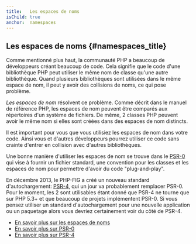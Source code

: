 ```yaml
---
title:   Les espaces de noms
isChild: true
anchor:  namespaces
---
```


## Les espaces de noms {#namespaces_title}

Comme mentionné plus haut, la communauté PHP a beaucoup de développeurs créant beaucoup de code. Cela signifie que le 
code d'une bibliothèque PHP peut utiliser le même nom de classe qu'une autre bibliothèque. Quand plusieurs bibliothèques 
sont utilisées dans le même espace de nom, il peut y avoir des collisions de noms, ce qui pose problème.

_Les espaces de nom_ résolvent ce problème. Comme décrit dans le manuel de référence PHP, les espaces de nom peuvent 
être comparés aux répertoires d'un système de fichiers. De même, 2 classes PHP peuvent avoir le même nom si elles sont 
créées dans des espaces de nom distincts.

Il est important pour vous que vous utilisiez les espaces de nom dans votre code. Ainsi vous et d'autres développeurs 
pourrez utiliser ce code sans crainte d'entrer en collision avec d'autres bibliothèques.

Une bonne manière d'utiliser les espaces de nom se trouve dans le [PSR-0][psr0] qui vise à fournir un fichier standard, 
une convention pour les classes et les espaces de nom pour permettre d'avoir du code "plug-and-play".

En décembre 2013, le PHP-FIG a créé un nouveau standard d'autochargement: [PSR-4][psr4], qui un jour va probablement 
remplacer PSR-0. Pour le moment, les 2 sont utilisables étant donné que PSR-4 ne tourne que sur PHP 5.3+ et que 
beaucoup de projets implémentent PSR-0. Si vous pensez utiliser un standard d'autochargement pour une nouvelle 
application ou un paquetage alors vous devriez certainement voir du côté de PSR-4.

* [En savoir plus sur les espaces de noms][namespaces]
* [En savoir plus sur PSR-0][psr0]
* [En savoir plus sur PSR-4][psr4]

[namespaces]: http://php.net/manual/fr/language.namespaces.php
[psr0]: https://github.com/php-fig/fig-standards/blob/master/accepted/PSR-0.md
[psr4]: https://github.com/php-fig/fig-standards/blob/master/accepted/PSR-4-autoloader.md
